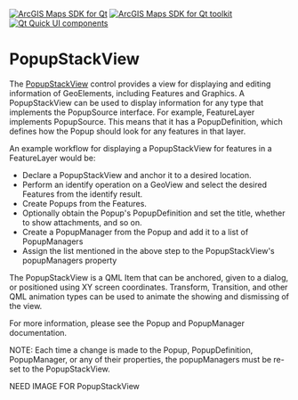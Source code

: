 [![ArcGIS Maps SDK for Qt](https://img.shields.io/badge/ArcGIS%20Maps%20SDK%20for%20Qt-0b5394)](https://developers.arcgis.com/qt/) [![ArcGIS Maps SDK for Qt toolkit](https://img.shields.io/badge/ArcGIS%20Maps%20SDK%20for%20Qt%20toolkit-ea4d13)](https://github.com/Esri/arcgis-maps-sdk-toolkit-qt) [![Qt Quick UI components](https://img.shields.io/badge/Qt%20Qt%20Quick%20UI%20components-ea4d13)](../../toolkitcpp/)

# PopupStackView

The [PopupStackView](https://developers.arcgis.com/qt/toolkit/api-reference/qml-popupstackview.html) control provides a view for displaying and editing information of GeoElements, including Features and Graphics. A PopupStackView can be used to display information for any type that implements the PopupSource interface. For example, FeatureLayer implements PopupSource. This means that it has a PopupDefinition, which defines how the Popup should look for any features in that layer.

An example workflow for displaying a PopupStackView for features in a FeatureLayer would be:

- Declare a PopupStackView and anchor it to a desired location.
- Perform an identify operation on a GeoView and select the desired Features from the identify result.
- Create Popups from the Features.
- Optionally obtain the Popup's PopupDefinition and set the title, whether to show attachments, and so on.
- Create a PopupManager from the Popup and add it to a list of PopupManagers
- Assign the list mentioned in the above step to the PopupStackView's popupManagers property

The PopupStackView is a QML Item that can be anchored, given to a dialog, or positioned using XY screen coordinates. Transform, Transition, and other QML animation types can be used to animate the showing and dismissing of the view.

For more information, please see the Popup and PopupManager documentation.

NOTE: Each time a change is made to the Popup, PopupDefinition, PopupManager, or any of their properties, the popupManagers must be re-set to the PopupStackView.

NEED IMAGE FOR PopupStackView